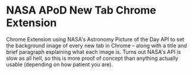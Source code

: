 # NASA APoD New Tab Chrome Extension

Chrome Extension using NASA's Astronomy Picture of the Day API to set the background image of every new tab in Chrome – along with a title and brief paragraph explaining what each image is. Turns out NASA's API is slow as all hell, so this is more proof of concept than anything actually usable (depending on how patient you are).